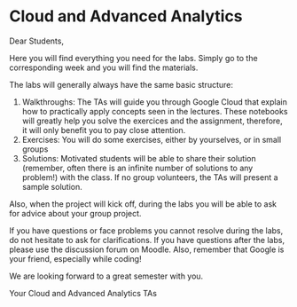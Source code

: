 # Cloud and Advanced Analytics

Dear Students,

Here you will find everything you need for the labs. Simply go to the corresponding week and you will find the materials.

The labs will generally always have the same basic structure:

1. Walkthroughs: The TAs will guide you through Google Cloud that explain how to practically apply concepts seen in the lectures. These notebooks will greatly help you solve the exercices and the assignment, therefore, it will only benefit you to pay close attention.
2. Exercises: You will do some exercises, either by yourselves, or in small groups
3. Solutions: Motivated students will be able to share their solution (remember, often there is an infinite number of solutions to any problem!) with the class. If no group volunteers, the TAs will present a sample solution.

Also, when the project will kick off, during the labs you will be able to ask for advice about your group project. 

If you have questions or face problems you cannot resolve during the labs, do not hesitate to ask for clarifications. If you have questions after the labs, please use the discussion forum on Moodle. Also, remember that Google is your friend, especially while coding!

We are looking forward to a great semester with you.

Your Cloud and Advanced Analytics TAs
